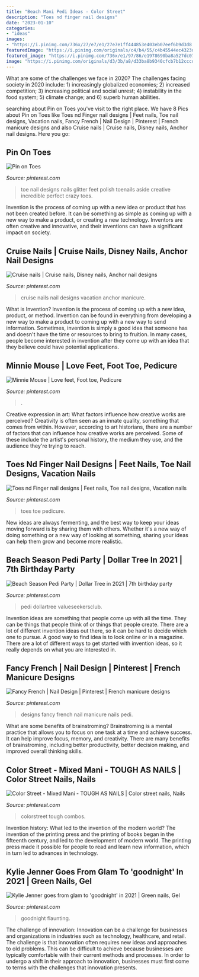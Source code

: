 ```yaml
---
title: "Beach Mani Pedi Ideas - Color Street"
description: "Toes nd finger nail designs"
date: "2023-01-10"
categories:
- "ideas"
images:
- "https://i.pinimg.com/736x/27/e7/e1/27e7e1ff444853e403eb07eef6b9d3d8.jpg"
featuredImage: "https://i.pinimg.com/originals/c4/b4/55/c4b45544ec4323dd447c5f5dabc7503d.png"
featured_image: "https://i.pinimg.com/736x/e1/97/86/e1978690ba8a527dc07596675e5c2542--minnie-mouse-pedicure-ideas.jpg"
image: "https://i.pinimg.com/originals/d3/3b/a8/d33ba8b9340cfcb7b12cccda968c3f8c.jpg"
---
```



What are some of the challenges we face in 2020?
The challenges facing society in 2020 include: 1) increasingly globalized economies; 2) increased competition; 3) increasing political and social unrest; 4) instability in the food system; 5) climate change; and 6) superb human abilities.

	

		
searching about Pin on Toes you've visit to the right place. We have 8 Pics about Pin on Toes like Toes nd Finger nail designs | Feet nails, Toe nail designs, Vacation nails, Fancy French | Nail Design | Pinterest | French manicure designs and also Cruise nails | Cruise nails, Disney nails, Anchor nail designs. Here you go:
		
    
## Pin On Toes

<img loading=lazy src="https://i.pinimg.com/736x/06/0b/16/060b16d175ef4eb82d555cf839e3fc1b.jpg" onerror="this.onerror=null;this.src='https://tse3.mm.bing.net/th?id=OIP.BeMoeWafzQl6oN058Xf3PQHaHa&amp;pid=15.1';" alt="Pin on Toes">

_Source: pinterest.com_

>toe nail designs nails glitter feet polish toenails aside creative incredible perfect crazy toes. 

	

Invention is the process of coming up with a new idea or product that has not been created before. It can be something as simple as coming up with a new way to make a product, or creating a new technology. Inventors are often creative and innovative, and their inventions can have a significant impact on society.

    
## Cruise Nails | Cruise Nails, Disney Nails, Anchor Nail Designs

<img loading=lazy src="https://i.pinimg.com/originals/d3/3b/a8/d33ba8b9340cfcb7b12cccda968c3f8c.jpg" onerror="this.onerror=null;this.src='https://tse1.mm.bing.net/th?id=OIP.rSRG1vahlPv3IMTGz6T7TwHaJ4&amp;pid=15.1';" alt="Cruise nails | Cruise nails, Disney nails, Anchor nail designs">

_Source: pinterest.com_

>cruise nails nail designs vacation anchor manicure. 

	

What is Invention?
Invention is the process of coming up with a new idea, product, or method. Invention can be found in everything from developing a new way to make a product to coming up with a new way to send information. Sometimes, invention is simply a good idea that someone has and doesn't have the time or resources to bring to fruition. In many cases, people become interested in invention after they come up with an idea that they believe could have potential applications.

    
## Minnie Mouse | Love Feet, Foot Toe, Pedicure

<img loading=lazy src="https://i.pinimg.com/736x/e1/97/86/e1978690ba8a527dc07596675e5c2542--minnie-mouse-pedicure-ideas.jpg" onerror="this.onerror=null;this.src='https://tse2.mm.bing.net/th?id=OIP.WprtuusceeuaFezpEdj3HAHaJ3&amp;pid=15.1';" alt="Minnie Mouse | Love feet, Foot toe, Pedicure">

_Source: pinterest.com_

>. 

	

Creative expression in art: What factors influence how creative works are perceived?
Creativity is often seen as an innate quality, something that comes from within. However, according to art historians, there are a number of factors that can influence how creative works are perceived. Some of these include the artist's personal history, the medium they use, and the audience they're trying to reach.

    
## Toes Nd Finger Nail Designs | Feet Nails, Toe Nail Designs, Vacation Nails

<img loading=lazy src="https://i.pinimg.com/736x/5b/ea/32/5bea32cf4d1a73afa57fe535a54d622e--pedicure-ps.jpg" onerror="this.onerror=null;this.src='https://tse1.mm.bing.net/th?id=OIP.WvmU4H2Le95Vd8bmoHm25QHaHa&amp;pid=15.1';" alt="Toes nd Finger nail designs | Feet nails, Toe nail designs, Vacation nails">

_Source: pinterest.com_

>toes toe pedicure. 

	

New ideas are always fermenting, and the best way to keep your ideas moving forward is by sharing them with others. Whether it's a new way of doing something or a new way of looking at something, sharing your ideas can help them grow and become more realistic.

    
## Beach Season Pedi Party | Dollar Tree In 2021 | 7th Birthday Party

<img loading=lazy src="https://i.pinimg.com/736x/2a/d3/8a/2ad38a2c1b536c09d04724dba8f09530.jpg" onerror="this.onerror=null;this.src='https://tse2.mm.bing.net/th?id=OIP.zc00gdWZpnO6S7aZvTulCAHaHa&amp;pid=15.1';" alt="Beach Season Pedi Party | Dollar Tree in 2021 | 7th birthday party">

_Source: pinterest.com_

>pedi dollartree valueseekersclub. 

	

Invention ideas are something that people come up with all the time. They can be things that people think of or things that people create. There are a lot of different invention ideas out there, so it can be hard to decide which one to pursue. A good way to find idea is to look online or in a magazine. There are a lot of different ways to get started with invention ideas, so it really depends on what you are interested in.

    
## Fancy French | Nail Design | Pinterest | French Manicure Designs

<img loading=lazy src="https://i.pinimg.com/originals/39/b8/07/39b807c0d3422163fc02dc6151ae4a7c.jpg" onerror="this.onerror=null;this.src='https://tse1.mm.bing.net/th?id=OIP.EMBG-YTBStdGXDRfxHoQoQHaJ4&amp;pid=15.1';" alt="Fancy French | Nail Design | Pinterest | French manicure designs">

_Source: pinterest.com_

>designs fancy french nail manicure nails pedi. 

	

What are some benefits of brainstroming?
Brainstroming is a mental practice that allows you to focus on one task at a time and achieve success. It can help improve focus, memory, and creativity. There are many benefits of brainstroming, including better productivity, better decision making, and improved overall thinking skills.

    
## Color Street - Mixed Mani - TOUGH AS NAILS | Color Street Nails, Nails

<img loading=lazy src="https://i.pinimg.com/736x/27/e7/e1/27e7e1ff444853e403eb07eef6b9d3d8.jpg" onerror="this.onerror=null;this.src='https://tse4.mm.bing.net/th?id=OIP.ucz6nws1H063Z813-vT7BwHaHa&amp;pid=15.1';" alt="Color Street - Mixed Mani - TOUGH AS NAILS | Color street nails, Nails">

_Source: pinterest.com_

>colorstreet tough combos. 

	

Invention history: What led to the invention of the modern world?
The invention of the printing press and the printing of books began in the fifteenth century, and led to the development of modern world. The printing press made it possible for people to read and learn new information, which in turn led to advances in technology.

    
## Kylie Jenner Goes From Glam To &#039;goodnight&#039; In 2021 | Green Nails, Gel

<img loading=lazy src="https://i.pinimg.com/originals/c4/b4/55/c4b45544ec4323dd447c5f5dabc7503d.png" onerror="this.onerror=null;this.src='https://tse4.mm.bing.net/th?id=OIP.BLZVe8fDtyoJfR0VUz11kAHaKp&amp;pid=15.1';" alt="Kylie Jenner goes from glam to &#039;goodnight&#039; in 2021 | Green nails, Gel">

_Source: pinterest.com_

>goodnight flaunting. 

	

The challenge of innovation:
Innovation can be a challenge for businesses and organizations in industries such as technology, healthcare, and retail. The challenge is that innovation often requires new ideas and approaches to old problems. This can be difficult to achieve because businesses are typically comfortable with their current methods and processes. In order to undergo a shift in their approach to innovation, businesses must first come to terms with the challenges that innovation presents.

